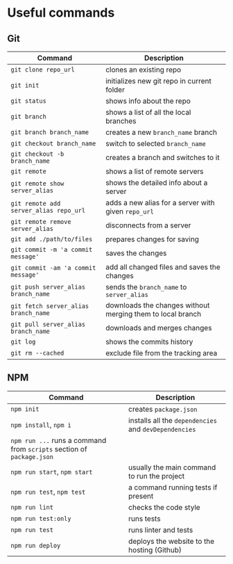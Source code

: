 # Useful commands

## Git

| Command | Description | 
| ------- | ----------- |
| `git clone repo_url` | clones an existing repo |
| `git init` | initializes new git repo in current folder |
| `git status` | shows info about the repo |
| `git branch` | shows a list of all the local branches |
| `git branch branch_name`  | creates a new `branch_name` branch |
| `git checkout branch_name` | switch to selected `branch_name` |
| `git checkout -b branch_name` | creates a branch and switches to it |
| `git remote`| shows a list of remote servers |
| `git remote show server_alias` | shows the detailed info about a server |
| `git remote add server_alias repo_url` | adds a new alias for a server with given `repo_url` |
| `git remote remove server_alias` | disconnects from a server |
| `git add ./path/to/files` | prepares changes for saving |
| `git commit -m 'a commit message'` | saves the changes |
| `git commit -am 'a commit message'` | add all changed files and saves the changes |
| `git push server_alias branch_name` | sends the `branch_name` to `server_alias` |
| `git fetch server_alias branch_name` | downloads the changes without merging them to local branch |
| `git pull server_alias branch_name` | downloads and merges changes |
| `git log` | shows the commits history |
| `git rm --cached` | exclude file from the tracking area |
  
## NPM

| Command | Description | 
| ------- | ----------- |
| `npm init` | creates `package.json` |
| `npm install`, `npm i` | installs all the `dependencies` and `devDependencies` |
| `npm run ...` runs a command from `scripts` section of `package.json` |
| `npm run start`, `npm start` | usually the main command to run the project |
| `npm run test`, `npm test` | a command running tests if present |
| `npm run lint` | checks the code style |
| `npm run test:only` | runs tests |
| `npm run test` | runs linter and tests |
| `npm run deploy` | deploys the website to the hosting (Github) |
